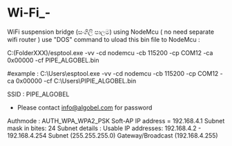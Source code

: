 # Wi-Fi_-
WiFi suspension bridge (සංගිලි පාලම) using NodeMcu ( no need separate wifi router )
use "DOS" command to uload this bin file to NodeMcu : 

C:\(FolderXXX)/esptool.exe -vv -cd nodemcu -cb 115200 -cp COM12 -ca 0x00000 -cf PIPE_ALGOBEL.bin 


#example : 
C:\Users\esptool.exe -vv -cd nodemcu -cb 115200 -cp COM12 -ca 0x00000 -cf C:\Users\PIPIE_ALGOBEL.bin 

SSID : PIPE_ALGOBEL
* Please contact info@algobel.com for password 

Authmode : AUTH_WPA_WPA2_PSK
Soft-AP IP address = 192.168.4.1
Subnet mask in bites: 24
Subnet details :
Usable IP addresses:  192.168.4.2 - 192.168.4.254
Subnet (255.255.255.0)
Gateway/Broadcast (192.168.4.255)
